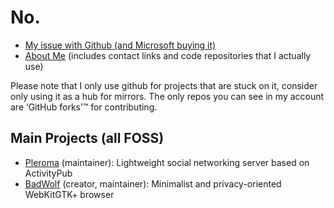 # No.

- <a href="https://hacktivis.me/articles/My%20issue%20with%20Github%20(and%20Microsoft%20buying%20it)">My issue with Github (and Microsoft buying it)</a>
- <a href="https://hacktivis.me/about">About Me</a> (includes contact links and code repositories that I actually use)

Please note that I only use github for projects that are stuck on it, consider only using it as a hub for mirrors. The only repos you can see in my account are ‘GitHub forks’™ for contributing.

## Main Projects (all FOSS)

- <a href="https://pleroma.social/">Pleroma</a> (maintainer): Lightweight social networking server based on ActivityPub
- <a href="https://hacktivis.me/projects/badwolf">BadWolf</a> (creator, maintainer): Minimalist and privacy-oriented WebKitGTK+ browser

